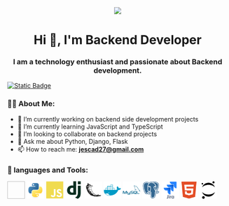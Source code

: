 
<div id="header" align="center">
    <img src="https://media.licdn.com/dms/image/D4E16AQG-SCvBtoH8_Q/profile-displaybackgroundimage-shrink_350_1400/0/1688687841526?e=1709164800&v=beta&t=8O7xIOXpbxlc7FKtpn1g5zxPWQGDzpGCpO4GPPKocrk" >
    <h1 align="center">Hi 👋, I'm Backend Developer</h1>
    <h3 align="center"> I am a technology enthusiast and passionate about Backend development. </h3>
</div>

<div id="badges" align"center">
    <a href="https://www.linkedin.com/in/iam-victor-cadena-backenddeveloper/" target="_blank"> 
    <img alt="Static Badge" src="https://img.shields.io/badge/badgeContent%20-%20LinkedIn?style=social&logo=LinkedIn&logoColor=%230A66C2&label=LinkedIn&link=https%3A%2F%2Fwww.linkedin.com%2Fin%2Fiam-victor-cadena-backenddeveloper%2F">
    </a> 
</div>

### 👨‍💻 About Me:


- 🔭 I’m currently working on backend side development projects
- 🌱 I’m currently learning JavaScript and TypeScript
- 👯 I’m looking to collaborate on backend projects
- 💬 Ask me about Python, Django, Flask
- 📫 How to reach me: **jescad27@gmail.com**

<div>
    <h3>🚀 languages and Tools:</h3>
    <div>
      <img src=" "  title="" alt ="" width="40" height ="40" />
      <img src="https://github.com/devicons/devicon/blob/master/icons/python/python-original.svg"  title="python" alt ="python" width="40" height ="40" />
      <img src="https://github.com/devicons/devicon/blob/master/icons/javascript/javascript-plain.svg"  title="javascript" alt ="javascript" width="40" height ="40" />
      <img src="https://github.com/devicons/devicon/blob/master/icons/django/django-plain.svg"  title="django" alt ="django" width="40" height ="40" />
      <img src="https://github.com/devicons/devicon/blob/master/icons/flask/flask-original.svg"  title="flask" alt ="flask" width="40" height ="40" />
      <img src="https://github.com/devicons/devicon/blob/master/icons/docker/docker-plain.svg"  title="docker" alt ="docker" width="40" height ="40" />
      <img src="https://github.com/devicons/devicon/blob/master/icons/mysql/mysql-plain-wordmark.svg"  title="MySQL" alt ="MySQL" width="40" height ="40" />
      <img src="https://github.com/devicons/devicon/blob/master/icons/postgresql/postgresql-plain.svg"  title="postgresql" alt ="postgresql" width="40" height ="40" />
      <img src="https://github.com/devicons/devicon/blob/master/icons/jira/jira-original-wordmark.svg"  title="jira" alt ="jira" width="40" height ="40" />
      <img src="https://github.com/devicons/devicon/blob/master/icons/html5/html5-plain.svg"  title="html" alt ="html" width="40" height ="40" />
      <img src="https://github.com/devicons/devicon/blob/master/icons/jupyter/jupyter-plain.svg"  title="jupyter" alt ="jupyter" width="40" height ="40" />
    </div>
</div>
<!--
**Jescad29/Jescad29** is a ✨ _special_ ✨ repository because its `README.md` (this file) appears on your GitHub profile.

Here are some ideas to get you started:

- 🔭 I’m currently working on backend side development projects
- 🌱 I’m currently learning JavaScript and TypeScript
- 👯 I’m looking to collaborate on backend projects
- 🤔 I’m looking for help with ..
- 💬 Ask me about Python, Django, Flask
- 📫 How to reach me: **jescad27@gmail.com**
- 😄 Pronouns: ...
- ⚡ Fun fact: ...
-->
